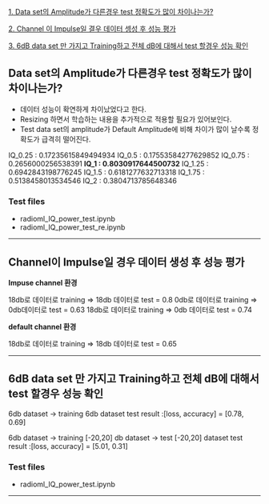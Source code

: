 [1. Data set의 Amplitude가 다른경우 test 정확도가 많이 차이나는가?](#data-set의-amplitude가-다른경우-test-정확도가-많이-차이나는가?)

[2. Channel 이 Impulse일 결우 데이터 셍성 후 성능 평가](#Channel이-Impulse일-경우-데이터-생성-후-성능-평가)

[3. 6dB data set 만 가지고 Training하고 전체 dB에 대해서 test 할경우 성능 확인](#6dB-data-set-만-가지고-Training하고-전체-dB에-대해서-test-할경우-성능-확인)



## Data set의 Amplitude가 다른경우 test 정확도가 많이 차이나는가?

- 데이터 성능이 확연하게 차이났었다고 한다.
- Resizing  하면서 학습하는 내용을 추가적으로 적용할 필요가 있어보인다.
- Test data set의 amplitude가 Default Amplitude에 비해 차이가 많이 날수록 
정확도가 급격히 떨어진다.

IQ_0.25 : 0.17235615849494934
IQ_0.5  : 0.17553584277629852
IQ_0.75 : 0.2656000256538391
**IQ_1 : 0.8030917644500732**
IQ_1.25 : 0.6942843198776245
IQ_1.5  : 0.6181277632713318
IQ_1.75 : 0.5138458013534546
IQ_2    : 0.3804713785648346

### Test files
- radioml_IQ_power_test.ipynb
- radioml_IQ_power_test_re.ipynb

---

## Channel이 Impulse일 경우 데이터 생성 후 성능 평가

**Impuse channel 환경**

18db로 데이터로  training  => 18db 데이터로 test  = 0.8
0db로 데이터로  training  => 0db데이터로 test  = 0.63
18db로 데이터로  training  => 0db 데이터로 test  = 0.74

**default channel 환경**

18db로 데이터로  training  => 18db 데이터로 test  = 0.65


---

## 6dB data set 만 가지고 Training하고 전체 dB에 대해서 test 할경우 성능 확인

6db dataset -> training
6db dataset test result :[loss, accuracy] = [0.78, 0.69]

6db dataset -> training
[-20,20] db dataset -> test
[-20,20] dataset test result :[loss, accuracy] = [5.01, 0.31]

### Test files
- radioml_IQ_power_test.ipynb

---

